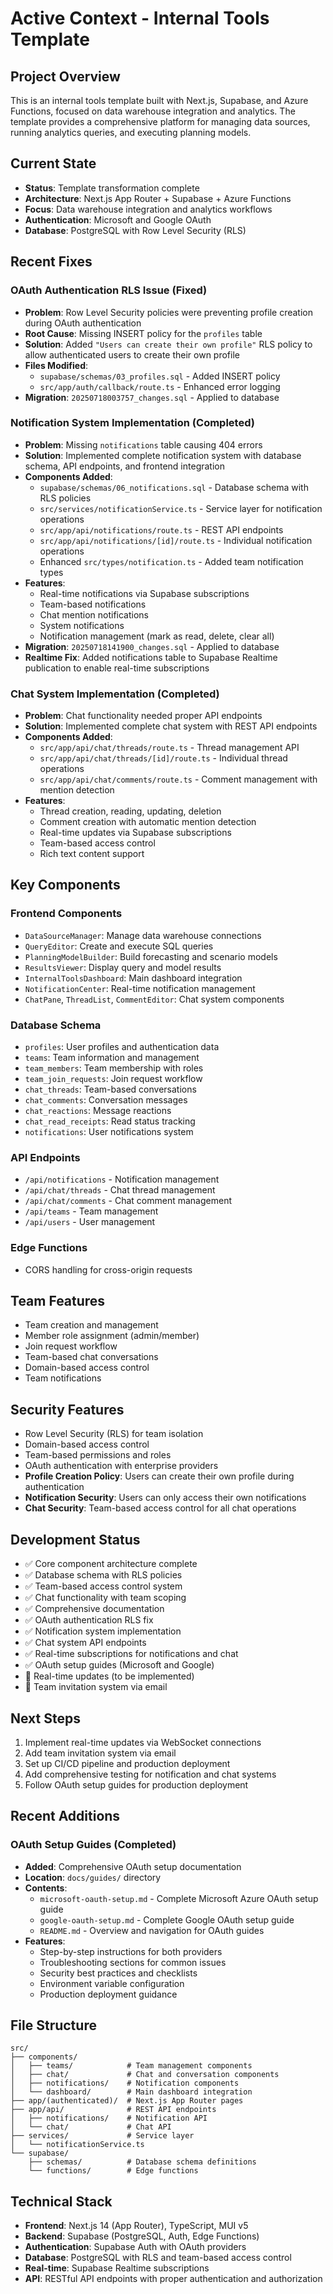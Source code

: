 # Active Context - Internal Tools Template

## Project Overview

This is an internal tools template built with Next.js, Supabase, and Azure Functions, focused on data warehouse integration and analytics. The template provides a comprehensive platform for managing data sources, running analytics queries, and executing planning models.

## Current State

- **Status**: Template transformation complete
- **Architecture**: Next.js App Router + Supabase + Azure Functions
- **Focus**: Data warehouse integration and analytics workflows
- **Authentication**: Microsoft and Google OAuth
- **Database**: PostgreSQL with Row Level Security (RLS)

## Recent Fixes

### OAuth Authentication RLS Issue (Fixed)

- **Problem**: Row Level Security policies were preventing profile creation during OAuth authentication
- **Root Cause**: Missing INSERT policy for the `profiles` table
- **Solution**: Added `"Users can create their own profile"` RLS policy to allow authenticated users to create their own profile
- **Files Modified**:
  - `supabase/schemas/03_profiles.sql` - Added INSERT policy
  - `src/app/auth/callback/route.ts` - Enhanced error logging
- **Migration**: `20250718003757_changes.sql` - Applied to database

### Notification System Implementation (Completed)

- **Problem**: Missing `notifications` table causing 404 errors
- **Solution**: Implemented complete notification system with database schema, API endpoints, and frontend integration
- **Components Added**:
  - `supabase/schemas/06_notifications.sql` - Database schema with RLS policies
  - `src/services/notificationService.ts` - Service layer for notification operations
  - `src/app/api/notifications/route.ts` - REST API endpoints
  - `src/app/api/notifications/[id]/route.ts` - Individual notification operations
  - Enhanced `src/types/notification.ts` - Added team notification types
- **Features**:
  - Real-time notifications via Supabase subscriptions
  - Team-based notifications
  - Chat mention notifications
  - System notifications
  - Notification management (mark as read, delete, clear all)
- **Migration**: `20250718141900_changes.sql` - Applied to database
- **Realtime Fix**: Added notifications table to Supabase Realtime publication to enable real-time subscriptions

### Chat System Implementation (Completed)

- **Problem**: Chat functionality needed proper API endpoints
- **Solution**: Implemented complete chat system with REST API endpoints
- **Components Added**:
  - `src/app/api/chat/threads/route.ts` - Thread management API
  - `src/app/api/chat/threads/[id]/route.ts` - Individual thread operations
  - `src/app/api/chat/comments/route.ts` - Comment management with mention detection
- **Features**:
  - Thread creation, reading, updating, deletion
  - Comment creation with automatic mention detection
  - Real-time updates via Supabase subscriptions
  - Team-based access control
  - Rich text content support

## Key Components

### Frontend Components

- `DataSourceManager`: Manage data warehouse connections
- `QueryEditor`: Create and execute SQL queries
- `PlanningModelBuilder`: Build forecasting and scenario models
- `ResultsViewer`: Display query and model results
- `InternalToolsDashboard`: Main dashboard integration
- `NotificationCenter`: Real-time notification management
- `ChatPane`, `ThreadList`, `CommentEditor`: Chat system components

### Database Schema

- `profiles`: User profiles and authentication data
- `teams`: Team information and management
- `team_members`: Team membership with roles
- `team_join_requests`: Join request workflow
- `chat_threads`: Team-based conversations
- `chat_comments`: Conversation messages
- `chat_reactions`: Message reactions
- `chat_read_receipts`: Read status tracking
- `notifications`: User notifications system

### API Endpoints

- `/api/notifications` - Notification management
- `/api/chat/threads` - Chat thread management
- `/api/chat/comments` - Chat comment management
- `/api/teams` - Team management
- `/api/users` - User management

### Edge Functions

- CORS handling for cross-origin requests

## Team Features

- Team creation and management
- Member role assignment (admin/member)
- Join request workflow
- Team-based chat conversations
- Domain-based access control
- Team notifications

## Security Features

- Row Level Security (RLS) for team isolation
- Domain-based access control
- Team-based permissions and roles
- OAuth authentication with enterprise providers
- **Profile Creation Policy**: Users can create their own profile during authentication
- **Notification Security**: Users can only access their own notifications
- **Chat Security**: Team-based access control for all chat operations

## Development Status

- ✅ Core component architecture complete
- ✅ Database schema with RLS policies
- ✅ Team-based access control system
- ✅ Chat functionality with team scoping
- ✅ Comprehensive documentation
- ✅ OAuth authentication RLS fix
- ✅ Notification system implementation
- ✅ Chat system API endpoints
- ✅ Real-time subscriptions for notifications and chat
- ✅ OAuth setup guides (Microsoft and Google)
- 🔄 Real-time updates (to be implemented)
- 🔄 Team invitation system via email

## Next Steps

1. Implement real-time updates via WebSocket connections
2. Add team invitation system via email
3. Set up CI/CD pipeline and production deployment
4. Add comprehensive testing for notification and chat systems
5. Follow OAuth setup guides for production deployment

## Recent Additions

### OAuth Setup Guides (Completed)

- **Added**: Comprehensive OAuth setup documentation
- **Location**: `docs/guides/` directory
- **Contents**:
  - `microsoft-oauth-setup.md` - Complete Microsoft Azure OAuth setup guide
  - `google-oauth-setup.md` - Complete Google OAuth setup guide
  - `README.md` - Overview and navigation for OAuth guides
- **Features**:
  - Step-by-step instructions for both providers
  - Troubleshooting sections for common issues
  - Security best practices and checklists
  - Environment variable configuration
  - Production deployment guidance

## File Structure

```
src/
├── components/
│   ├── teams/            # Team management components
│   ├── chat/             # Chat and conversation components
│   ├── notifications/    # Notification components
│   └── dashboard/        # Main dashboard integration
├── app/(authenticated)/  # Next.js App Router pages
├── app/api/              # REST API endpoints
│   ├── notifications/    # Notification API
│   └── chat/             # Chat API
├── services/             # Service layer
│   └── notificationService.ts
└── supabase/
    ├── schemas/          # Database schema definitions
    └── functions/        # Edge functions
```

## Technical Stack

- **Frontend**: Next.js 14 (App Router), TypeScript, MUI v5
- **Backend**: Supabase (PostgreSQL, Auth, Edge Functions)
- **Authentication**: Supabase Auth with OAuth providers
- **Database**: PostgreSQL with RLS and team-based access control
- **Real-time**: Supabase Realtime subscriptions
- **API**: RESTful API endpoints with proper authentication and authorization

